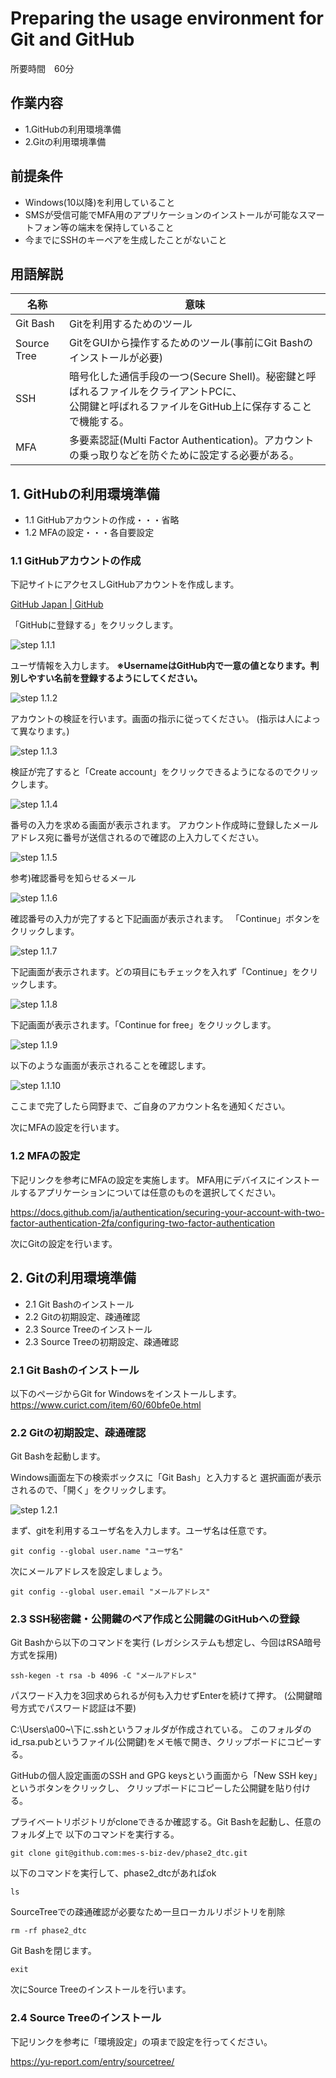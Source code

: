 # Preparing the usage environment for Git and GitHub

所要時間　60分

## 作業内容
- 1.GitHubの利用環境準備
- 2.Gitの利用環境準備

## 前提条件
- Windows(10以降)を利用していること
- SMSが受信可能でMFA用のアプリケーションのインストールが可能なスマートフォン等の端末を保持していること
- 今までにSSHのキーペアを生成したことがないこと

## 用語解説
|名称|意味|
|--|--|
|Git Bash|Gitを利用するためのツール|
|Source Tree|GitをGUIから操作するためのツール(事前にGit Bashのインストールが必要)|
|SSH|暗号化した通信手段の一つ(Secure Shell)。秘密鍵と呼ばれるファイルをクライアントPCに、<br>公開鍵と呼ばれるファイルをGitHub上に保存することで機能する。|
|MFA|多要素認証(Multi Factor Authentication)。アカウントの乗っ取りなどを防ぐために設定する必要がある。|

## 1. GitHubの利用環境準備

- 1.1 GitHubアカウントの作成・・・省略
- 1.2 MFAの設定・・・各自要設定

### 1.1 GitHubアカウントの作成

下記サイトにアクセスしGitHubアカウントを作成します。

[GitHub Japan | GitHub](https://github.co.jp/)

「GitHubに登録する」をクリックします。

![step 1.1.1](/img/1.1/1.png)

ユーザ情報を入力します。
**※UsernameはGitHub内で一意の値となります。判別しやすい名前を登録するようにしてください。**

![step 1.1.2](/img/1.1/2.png)

アカウントの検証を行います。画面の指示に従ってください。
(指示は人によって異なります。)

![step 1.1.3](/img/1.1/3.png)

検証が完了すると「Create account」をクリックできるようになるのでクリックします。

![step 1.1.4](/img/1.1/4.png)

番号の入力を求める画面が表示されます。
アカウント作成時に登録したメールアドレス宛に番号が送信されるので確認の上入力してください。

![step 1.1.5](/img/1.1/5.png)

参考)確認番号を知らせるメール

![step 1.1.6](/img/1.1/6.png)

確認番号の入力が完了すると下記画面が表示されます。
「Continue」ボタンをクリックします。

![step 1.1.7](/img/1.1/7.png)

下記画面が表示されます。どの項目にもチェックを入れず「Continue」をクリックします。

![step 1.1.8](/img/1.1/8.png)

下記画面が表示されます。「Continue for free」をクリックします。

![step 1.1.9](/img/1.1/9.png)

以下のような画面が表示されることを確認します。

![step 1.1.10](/img/1.1/10.png)

ここまで完了したら岡野まで、ご自身のアカウント名を通知ください。

次にMFAの設定を行います。

### 1.2 MFAの設定

下記リンクを参考にMFAの設定を実施します。
MFA用にデバイスにインストールするアプリケーションについては任意のものを選択してください。

https://docs.github.com/ja/authentication/securing-your-account-with-two-factor-authentication-2fa/configuring-two-factor-authentication

次にGitの設定を行います。

## 2. Gitの利用環境準備

- 2.1 Git Bashのインストール
- 2.2 Gitの初期設定、疎通確認
- 2.3 Source Treeのインストール
- 2.3 Source Treeの初期設定、疎通確認

### 2.1 Git Bashのインストール

以下のページからGit for Windowsをインストールします。
https://www.curict.com/item/60/60bfe0e.html

### 2.2 Gitの初期設定、疎通確認
Git Bashを起動します。

Windows画面左下の検索ボックスに「Git Bash」と入力すると
選択画面が表示されるので、「開く」をクリックします。

![step 1.2.1](/img/1.2/1.png)

まず、gitを利用するユーザ名を入力します。ユーザ名は任意です。

```
git config --global user.name "ユーザ名"
```

次にメールアドレスを設定しましょう。

```
git config --global user.email "メールアドレス"
```

### 2.3 SSH秘密鍵・公開鍵のペア作成と公開鍵のGitHubへの登録

Git Bashから以下のコマンドを実行
(レガシシステムも想定し、今回はRSA暗号方式を採用)

```
ssh-kegen -t rsa -b 4096 -C "メールアドレス"
```

パスワード入力を3回求められるが何も入力せずEnterを続けて押す。
(公開鍵暗号方式でパスワード認証は不要)

C:\Users\a00~\下に.sshというフォルダが作成されている。
このフォルダのid_rsa.pubというファイル(公開鍵)をメモ帳で開き、クリップボードにコピーする。

GitHubの個人設定画面のSSH and GPG keysという画面から「New SSH key」というボタンをクリックし、
クリップボードにコピーした公開鍵を貼り付ける。

プライベートリポジトリがcloneできるか確認する。Git Bashを起動し、任意のフォルダ上で
以下のコマンドを実行する。

```
git clone git@github.com:mes-s-biz-dev/phase2_dtc.git
```

以下のコマンドを実行して、phase2_dtcがあればok
```
ls
```

SourceTreeでの疎通確認が必要なため一旦ローカルリポジトリを削除
```
rm -rf phase2_dtc
```

Git Bashを閉じます。
```
exit
```

次にSource Treeのインストールを行います。

### 2.4 Source Treeのインストール

下記リンクを参考に「環境設定」の項まで設定を行ってください。

https://yu-report.com/entry/sourcetree/
